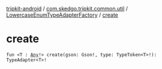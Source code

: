 [tripkit-android](../../index.md) / [com.skedgo.tripkit.common.util](../index.md) / [LowercaseEnumTypeAdapterFactory](index.md) / [create](./create.md)

# create

`fun <T : `[`Any`](https://kotlinlang.org/api/latest/jvm/stdlib/kotlin/-any/index.html)`!> create(gson: Gson!, type: TypeToken<T>!): TypeAdapter<T>!`